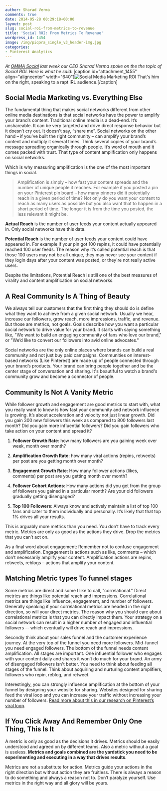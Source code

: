 ```yaml
---
author: Sharad Verma
comments: true
date: 2014-05-28 00:29:18+00:00
layout: post
slug: social-roi-from-metrics-to-revenue
title: 'Social ROI: From Metrics To Revenue'
wordpress_id: 1454
image: /img/piqora_single_v3_header-img.jpg
categories:
- Pinterest Analytics
---
```


_At [OMMA Social](http://www.mediapost.com/ommasocial/) last week our CEO Sharad Verma spoke on the the topic of Social ROI. Here is what he said:_
[caption id="attachment_1455" align="aligncenter" width="640"]![Social Media Marketing ROI](http://blog.piqora.com/wp-content/uploads/2014/05/Social-Media-Marketing-ROI-Panel.png) That's him on the right, speaking to a rapt IRL audience.[/caption]


## Social Media Marketing vs. Everything Else


The fundamental thing that makes social networks different from other online media destinations is that social networks have the power to amplify your brand’s content. Traditional online media is a dead-end. It’s unshareable. It can be very targeted and drive direct response behavior but it doesn’t cry out. It doesn't say, “share me”. Social networks on the other hand – if you've built the right community – can amplify your brand’s content and multiply it several times. Think several copies of your brand’s message spreading organically through people. It’s word of mouth and it comes packed with trust. That type of content amplification only happens on social networks.

Which is why measuring amplification is the one of the most important things in social.


<blockquote>Amplification is simply – how fast your content spreads and the number of unique people it reaches. For example if you posted a pin on your Pinterest pin board – how many pinners did it potentially reach in a given period of time? Not only do you want your content to reach as many users as possible but you also want that to happen in a short period of time. The longer it is from the time you posted, the less relevant it might be.</blockquote>



**Actual Reach** is the number of user feeds your content actually appeared in. Only social networks have this data.

**Potential Reach** is the number of user feeds your content could have appeared in. For example if your pin got 100 repins, it could have potentially reached 100 user feeds. The reason why it’s called potential reach is that those 100 users may not be all unique, they may never see your content if they login days after your content was posted, or they're not really active users.
<!-- more -->
Despite the limitations, Potential Reach is still one of the best measures of virality and content amplification on social networks.


## A Real Community Is A Thing of Beauty


We always tell our customers that the first thing they should do is define what they want to achieve from a given social network. Usually we hear, increase our followers, grow reach, more impressions, traffic, and revenue. But those are metrics, not goals. Goals describe how you want a particular social network to drive value for your brand. It starts with saying something like, "We want to build an engaging community of fans who love our brand," or "We’d like to convert our followers into avid online advocates." 

Social networks are the only online places where brands can build a real community and not just buy paid campaigns. Communities on interest-based networks (Like Pinterest) are made up of people connected through your brand’s products. Your brand can bring people together and be the center stage of conversation and sharing. It's beautiful to watch a brand's community grow and become a connector of people.


## Community Is Not A Vanity Metric


While follower growth and engagement are good metrics to start with, what you really want to know is how fast your community and network influence is growing. It’s about acceleration and velocity not just linear growth. Did you gain 300 new followers this week as compared to 800 followers last month? Did you gain more influential followers? Did you gain followers who take action on your content and spread it?

1.	**Follower Growth Rate**: how many followers are you gaining week over week, month over month?

2.	**Amplification Growth Rate**: how many viral actions (repins, retweets) per post are you getting month over month?

3.	**Engagement Growth Rate**: How many follower actions (likes, comments) per post are you getting month over month?

4.	**Follower Cohort Actions**: How many actions did you get from the group of followers you gained in a particular month? Are your old followers gradually getting disengaged?

5.	**Top 100 Followers**: Always know and actively maintain a list of top 100 fans and cater to them individually and personally. It’s likely that that top 1% drives all your results.

This is arguably more metrics than you need. You don’t have to track every metric. Metrics are only as good as the actions they drive. Drop the metrics that you can’t act on.

As a final word about engagement: Remember not to confuse engagement and amplification. Engagement is actions such as like, comments – which don’t necessarily amplify your content. Amplification actions are repins, retweets, reblogs – actions that amplify your content.


## Matching Metric types To funnel stages


Some metrics are direct and some I like to call, "correlational." Direct metrics are things like potential reach and impressions. Correlational metrics are things like influence, engagement, and number of followers. Generally speaking if your correlational metrics are headed in the right direction, so will your direct metrics. The reason why you should care about correlational metrics is that you can directly impact them. Your strategy on a social network can result in a higher number of engaged and influential followers -- which eventually will drive reach and impressions.

Secondly think about your sales funnel and the customer experience journey. At the very top of the funnel you need more followers. Mid-funnel you need engaged followers. The bottom of the funnel needs content amplification. All stages are important. One influential follower who engages with your content daily and shares it won’t do much for your brand. An army of disengaged followers isn't better. You need to think about feeding all stages of the funnel. Think about acquiring and nurturing content amplifiers, followers who repin, reblog, and retweet.

Interestingly, you can strongly influence amplification at the bottom of your funnel by designing your website for sharing. Websites designed for sharing feed the viral loop and you can increase your traffic without increasing your number of followers. [Read more about this in our research on Pinterest’s viral loop](http://go.piqora.com/pinterest-tumblr-study.html).


## If You Click Away And Remember Only One Thing, This Is It


A metric is only as good as the decisions it drives. Metrics should be easily understood and agreed on by different teams. Also a metric without a goal is useless. **Metrics and goals combined are the yardstick you need to be experimenting and executing in a way that drives results.**

Metrics are not a substitute for action. Metrics guide your actions in the right direction but without action they are fruitless. There is always a reason to do something and always a reason not to. Don’t paralyze yourself. Use metrics in the right way and all glory will be yours.


